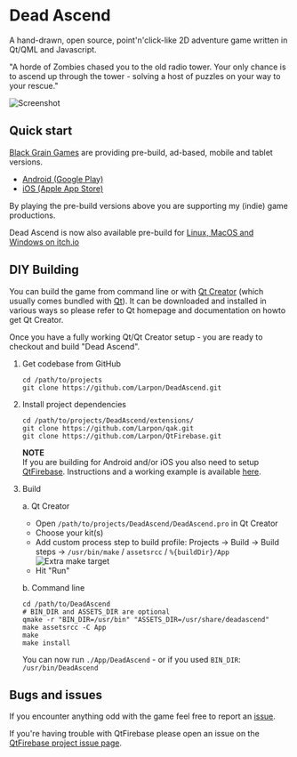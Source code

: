 
# Dead Ascend

A hand-drawn, open source, point'n'click-like 2D adventure game written in Qt/QML and Javascript.

"A horde of Zombies chased you to the old radio tower. Your only chance is to ascend up through the tower - solving a host of puzzles on your way to your rescue."

![Screenshot](https://raw.githubusercontent.com/Larpon/DeadAscend/master/gfx/screenshot.png)

## Quick start

[Black Grain Games](http://games.blackgrain.dk/) are providing pre-build, ad-based, mobile and tablet versions.

 - [Android (Google Play)](https://play.google.com/store/apps/details?id=com.blackgrain.android.deadascend.ad)
 - [iOS (Apple App Store)](https://itunes.apple.com/us/app/dead-ascend/id1197443665?ls=1&mt=8)

By playing the pre-build versions above you are supporting my (indie) game productions.

Dead Ascend is now also available pre-build for [Linux, MacOS and Windows on itch.io](https://blackgrain.itch.io/dead-ascend)

## DIY Building

You can build the game from command line or with [Qt Creator](https://www.qt.io/ide/) (which usually comes bundled with [Qt](https://www.qt.io)).
It can be downloaded and installed in various ways so please refer to Qt homepage and documentation on howto get Qt Creator.

Once you have a fully working Qt/Qt Creator setup - you are ready to checkout and build "Dead Ascend".

1. Get codebase from GitHub

   ```
   cd /path/to/projects
   git clone https://github.com/Larpon/DeadAscend.git
   ```
2. Install project dependencies

   ```
   cd /path/to/projects/DeadAscend/extensions/
   git clone https://github.com/Larpon/qak.git
   git clone https://github.com/Larpon/QtFirebase.git
   ```

   **NOTE**<br>
   If you are building for Android and/or iOS you also need to setup [QtFirebase](https://github.com/Larpon/QtFirebase).
   Instructions and a working example is available [here](https://github.com/Larpon/QtFirebaseExample).

3. Build

   a. Qt Creator

      - Open `/path/to/projects/DeadAscend/DeadAscend.pro` in Qt Creator
      - Choose your kit(s)
      - Add custom process step to build profile: Projects -> Build -> Build steps -> `/usr/bin/make` / `assetsrcc` / `%{buildDir}/App`
      ![Extra make target](https://raw.githubusercontent.com/Larpon/DeadAscend/master/docs/img/Screenshot_20180406_125946.png)
      - Hit "Run"

   b. Command line

      ```
      cd /path/to/DeadAscend
      # BIN_DIR and ASSETS_DIR are optional
      qmake -r "BIN_DIR=/usr/bin" "ASSETS_DIR=/usr/share/deadascend"
      make assetsrcc -C App
      make
      make install
      ```
      You can now run `./App/DeadAscend` - or if you used `BIN_DIR`: `/usr/bin/DeadAscend`

## Bugs and issues

If you encounter anything odd with the game feel free to report an [issue](https://github.com/Larpon/DeadAscend/issues).

If you're having trouble with QtFirebase please open an issue on the [QtFirebase project issue page](https://github.com/Larpon/QtFirebase/issues).
